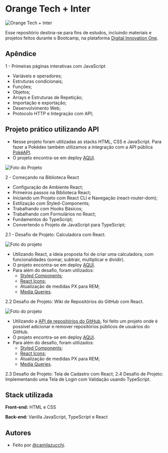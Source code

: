 
# Orange Tech + Inter
![Orange Tech + Inter](https://uploaddeimagens.com.br/images/004/080/912/original/bootcampOrangeTech.PNG?1666962805)

Esse repositório destina-se para fins de estudos, incluindo materiais e  projetos feitos durante o Bootcamp, na plataforma [Digital Innovation One](https://www.dio.me/).


## Apêndice

1 - Primeiras páginas interativas com JavaScript
- Variáveis e operadores;
- Estruturas condicionais;
- Funções;
- Objetos;
- Arrays e Estruturas de Repetição;
- Importação e exportação;
- Desenvolvimento Web;
- Protocolo HTTP e Integração com API;

## Projeto prático utilizando API

- Nesse projeto foram utilizadas as stacks HTML, CSS e JavaScript. Para fazer a Pokédex também utilizamos a integração com a API pública [PokéAPI](https://pokeapi.co/).
- O projeto encontra-se em deploy [AQUI](https://pokedex-rust-ten.vercel.app/).

![Foto do Projeto](https://uploaddeimagens.com.br/images/004/090/833/original/pokedex.PNG?1667580312)

2 - Começando na Biblioteca React
- Configuração de Ambiente React;
- Primeiros passos na Biblioteca React;
- Iniciando um Projeto com React CLI e Navegação (react-router-dom);
- Estilização com Styled-Components;
- Trabalhando com Hooks Básicos;
- Trabalhando com Formulários no React;
- Fundamentos do TypeScript;
- Convertendo o Projeto de JavaScript para TypeScript;

2.1 - Desafio de Projeto: Calculadora com React.

![Foto do projeto](https://uploaddeimagens.com.br/images/004/163/666/original/calculadora.PNG?1668486633)
- Utilizando React, a ideia proposta foi de criar uma calculadora, com funcionalidades (somar, subtrair, multiplicar e dividir).
- O projeto encontra-se em deploy [AQUI](https://react-calculadora-two.vercel.app/).
- Para além do desafio, foram utilizados:
  - [Styled Components](https://styled-components.com/);
  - [React Icons](https://react-md.dev/);
  - Atualização de medidas PX para REM;
  - [Media Queries](https://medium.com/reactbrasil/utilizando-media-queries-no-react-com-styled-components-f0f3160f3f01).

2.2 Desafio de Projeto: Wiki de Repositórios do GitHub com React.

![Foto do projeto](https://uploaddeimagens.com.br/images/004/171/047/original/screencapture-wiki-github-vercel-app-2022-11-21-14_36_45.png?1669052387)
- Utilizando a [API de repositórios do GitHub](https://docs.github.com/en/rest/repos0), foi feito um projeto onde é possível adicionar e remover repositórios públicos de usuários do GitHub.
- O projeto encontra-se em deploy [AQUI](https://wiki-github.vercel.app/).
- Para além do desafio, foram utilizados:
  - [Styled Components](https://styled-components.com/);
  - [React Icons](https://react-md.dev/);
  - Atualização de medidas PX para REM;
  - [Media Queries](https://medium.com/reactbrasil/utilizando-media-queries-no-react-com-styled-components-f0f3160f3f01).
  
2.3 Desafio de Projeto: Tela de Cadastro com React;
2.4 Desafio de Projeto: Implementando uma Tela de Login com Validação usando TypeScript.

## Stack utilizada

**Front-end:** HTML e CSS

**Back-end:** Vanilla JavaScript, TypeScript e React


## Autores

- Feito por [@camilazucchi](https://www.github.com/camilazucchi).

